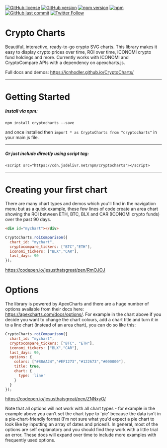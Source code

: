 [![GitHub license](https://img.shields.io/github/license/ICNHodler/CryptoCharts.svg)](https://github.com/ICNHodler/CryptoCharts/blob/master/LICENSE)
[![GitHub version](https://badge.fury.io/gh/ICNHodler%2FCryptoCharts.svg)](https://www.npmjs.com/package/cryptocharts)
[![npm version](https://badge.fury.io/js/cryptocharts.svg)](https://www.npmjs.com/package/cryptocharts)
[![npm](https://img.shields.io/npm/dw/cryptocharts.svg)](https://www.npmjs.com/package/cryptocharts)
[![GitHub last commit](https://img.shields.io/github/last-commit/ICNHodler/CryptoCharts.svg)](https://github.com/ICNHodler/CryptoCharts)
[![Twitter Follow](https://img.shields.io/twitter/follow/icnhodler.svg?style=popout)](https://twitter.com/icnhodler)

# Crypto Charts

Beautiful, interactive, ready-to-go crypto SVG charts. This library makes it easy to display crypto prices over time, ROI over time, ICONOMI crypto fund holdings and more. Currently works with ICONOMI and CryptoCompare APIs with a dependency on apexcharts.js.

Full docs and demos: https://icnhodler.github.io/CryptoCharts/

---

# Getting Started
##### Install via npm:

`npm install cryptocharts --save`

and once installed then `import * as CryptoCharts from "cryptocharts"` in your main js file.

---

##### Or just include directly using script tag:

`<script src="https://cdn.jsdelivr.net/npm/cryptocharts"></script>`

---
# Creating your first chart
There are many chart types and demos which you'll find in the navigation menu but as a quick example, these few lines of code create an area chart showing the ROI between ETH, BTC, BLX and CAR (ICONOMI crypto funds) over the past 90 days.

```html
<div id="mychart"></div>
```
```js
CryptoCharts.roiComparison({
  chart_id: "mychart",
  cryptocompare_tickers: ["BTC","ETH"],
  iconomi_tickers: ["BLX","CAR"],
  last_days: 90
});
```

https://codepen.io/jesusthatsgreat/pen/RmOJOJ

# Options
The library is powered by ApexCharts and there are a huge number of options available from their docs here: https://apexcharts.com/docs/options/. For example in the chart above if you decide you want to change the chart colours, add a chart title and turn it in to a line chart (instead of an area chart), you can do so like this:

```js
CryptoCharts.roiComparison({
  chart_id: "mychart",
  cryptocompare_tickers: ["BTC", "ETH"],
  iconomi_tickers: ["BLX","CAR"],
  last_days: 90,
  options: {
    colors: ["#88AA24","#EF1273","#122673","#000000"],
    title: true,
    chart: {
      type: 'line'
    }
  }
});
```

https://codepen.io/jesusthatsgreat/pen/ZNNxyO/

Note that all options will not work with all chart types - for example in the example above you can't set the chart type to 'pie' because the data isn't in a pie-chart-friendly format (I'm not sure what you'd expect a pie chart to look like by inputting an array of dates and prices!). In general, most of the options are self explanatory and you should find they work with a little trial an error. These docs will expand over time to include more examples with frequently used options.
